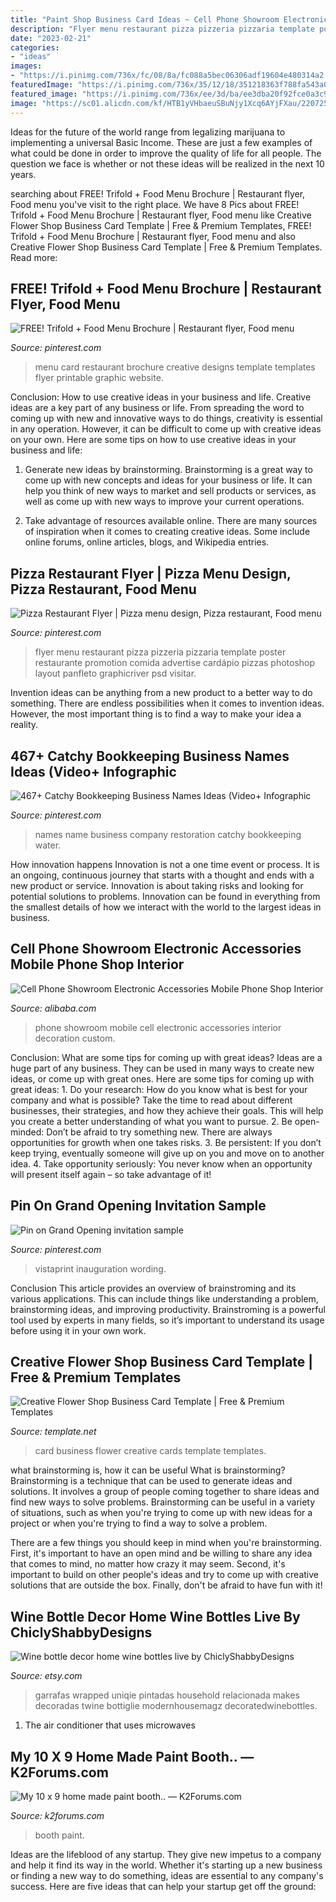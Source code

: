 ```yaml
---
title: "Paint Shop Business Card Ideas ~ Cell Phone Showroom Electronic Accessories Mobile Phone Shop Interior"
description: "Flyer menu restaurant pizza pizzeria pizzaria template poster restaurante promotion comida advertise cardápio pizzas photoshop layout panfleto graphicriver psd visitar"
date: "2023-02-21"
categories:
- "ideas"
images:
- "https://i.pinimg.com/736x/fc/08/8a/fc088a5bec06306adf19604e480314a2.jpg"
featuredImage: "https://i.pinimg.com/736x/35/12/18/351218363f788fa543a020089ea3be21--restaurant-brochure-restaurant-menu-design.jpg"
featured_image: "https://i.pinimg.com/736x/ee/3d/ba/ee3dba20f92fce0a3c9deed1571a498f.jpg"
image: "https://sc01.alicdn.com/kf/HTB1yVHbaeuSBuNjy1Xcq6AYjFXau/220725822/HTB1yVHbaeuSBuNjy1Xcq6AYjFXau.jpg"
---
```



Ideas for the future of the world range from legalizing marijuana to implementing a universal Basic Income. These are just a few examples of what could be done in order to improve the quality of life for all people. The question we face is whether or not these ideas will be realized in the next 10 years.

	

		
searching about FREE! Trifold + Food Menu Brochure | Restaurant flyer, Food menu you've visit to the right place. We have 8 Pics about FREE! Trifold + Food Menu Brochure | Restaurant flyer, Food menu like Creative Flower Shop Business Card Template | Free &amp; Premium Templates, FREE! Trifold + Food Menu Brochure | Restaurant flyer, Food menu and also Creative Flower Shop Business Card Template | Free &amp; Premium Templates. Read more:
		
    
## FREE! Trifold + Food Menu Brochure | Restaurant Flyer, Food Menu

<img loading=lazy src="https://i.pinimg.com/736x/35/12/18/351218363f788fa543a020089ea3be21--restaurant-brochure-restaurant-menu-design.jpg" onerror="this.onerror=null;this.src='https://tse3.mm.bing.net/th?id=OIP.dWWKl-7FbTXcEaOw8eHWpwHaE6&amp;pid=15.1';" alt="FREE! Trifold + Food Menu Brochure | Restaurant flyer, Food menu">

_Source: pinterest.com_

>menu card restaurant brochure creative designs template templates flyer printable graphic website. 

	

Conclusion: How to use creative ideas in your business and life.
Creative ideas are a key part of any business or life. From spreading the word to coming up with new and innovative ways to do things, creativity is essential in any operation. However, it can be difficult to come up with creative ideas on your own. Here are some tips on how to use creative ideas in your business and life: 
1) Generate new ideas by brainstorming. Brainstorming is a great way to come up with new concepts and ideas for your business or life. It can help you think of new ways to market and sell products or services, as well as come up with new ways to improve your current operations. 

2) Take advantage of resources available online. There are many sources of inspiration when it comes to creating creative ideas. Some include online forums, online articles, blogs, and Wikipedia entries.

    
## Pizza Restaurant Flyer | Pizza Menu Design, Pizza Restaurant, Food Menu

<img loading=lazy src="https://i.pinimg.com/736x/0d/e1/c4/0de1c4b6da712a085aca55b660785501--pizzeria-menu-flyer-restaurant.jpg" onerror="this.onerror=null;this.src='https://tse4.mm.bing.net/th?id=OIP.6B-Z-tgEr7FScmk1qW7WngHaM8&amp;pid=15.1';" alt="Pizza Restaurant Flyer | Pizza menu design, Pizza restaurant, Food menu">

_Source: pinterest.com_

>flyer menu restaurant pizza pizzeria pizzaria template poster restaurante promotion comida advertise cardápio pizzas photoshop layout panfleto graphicriver psd visitar. 

	

Invention ideas can be anything from a new product to a better way to do something. There are endless possibilities when it comes to invention ideas. However, the most important thing is to find a way to make your idea a reality.

    
## 467+ Catchy Bookkeeping Business Names Ideas (Video+ Infographic

<img loading=lazy src="https://i.pinimg.com/736x/fc/08/8a/fc088a5bec06306adf19604e480314a2.jpg" onerror="this.onerror=null;this.src='https://tse2.mm.bing.net/th?id=OIP.u6g2l-GqQ7PqYRjs6SJ53gHaLG&amp;pid=15.1';" alt="467+ Catchy Bookkeeping Business Names Ideas (Video+ Infographic">

_Source: pinterest.com_

>names name business company restoration catchy bookkeeping water. 

	

How innovation happens
Innovation is not a one time event or process. It is an ongoing, continuous journey that starts with a thought and ends with a new product or service. Innovation is about taking risks and looking for potential solutions to problems. Innovation can be found in everything from the smallest details of how we interact with the world to the largest ideas in business.

    
## Cell Phone Showroom Electronic Accessories Mobile Phone Shop Interior

<img loading=lazy src="https://sc01.alicdn.com/kf/HTB1yVHbaeuSBuNjy1Xcq6AYjFXau/220725822/HTB1yVHbaeuSBuNjy1Xcq6AYjFXau.jpg" onerror="this.onerror=null;this.src='https://tse3.mm.bing.net/th?id=OIP.LSMqmJLt70Y9hsnDab937gHaHa&amp;pid=15.1';" alt="Cell Phone Showroom Electronic Accessories Mobile Phone Shop Interior">

_Source: alibaba.com_

>phone showroom mobile cell electronic accessories interior decoration custom. 

	

Conclusion: What are some tips for coming up with great ideas?
Ideas are a huge part of any business. They can be used in many ways to create new ideas, or come up with great ones. Here are some tips for coming up with great ideas: 1. Do your research: How do you know what is best for your company and what is possible? Take the time to read about different businesses, their strategies, and how they achieve their goals. This will help you create a better understanding of what you want to pursue. 2. Be open-minded: Don’t be afraid to try something new. There are always opportunities for growth when one takes risks. 3. Be persistent: If you don’t keep trying, eventually someone will give up on you and move on to another idea. 4. Take opportunity seriously: You never know when an opportunity will present itself again – so take advantage of it! 
    
## Pin On Grand Opening Invitation Sample

<img loading=lazy src="https://i.pinimg.com/736x/ee/3d/ba/ee3dba20f92fce0a3c9deed1571a498f.jpg" onerror="this.onerror=null;this.src='https://tse4.mm.bing.net/th?id=OIP.QUCzsyi_GbCxEOyie_ADUAHaKX&amp;pid=15.1';" alt="Pin on Grand Opening invitation sample">

_Source: pinterest.com_

>vistaprint inauguration wording. 

	

Conclusion
This article provides an overview of brainstroming and its various applications. This can include things like understanding a problem, brainstorming ideas, and improving productivity. Brainstroming is a powerful tool used by experts in many fields, so it’s important to understand its usage before using it in your own work.

    
## Creative Flower Shop Business Card Template | Free &amp; Premium Templates

<img loading=lazy src="https://images.template.net/wp-content/uploads/2016/03/24053118/FlowerShop_Businesscard-788x777.jpg" onerror="this.onerror=null;this.src='https://tse2.mm.bing.net/th?id=OIP.6eUaZt_5xVzOX7VjllkPmwHaHT&amp;pid=15.1';" alt="Creative Flower Shop Business Card Template | Free &amp; Premium Templates">

_Source: template.net_

>card business flower creative cards template templates. 

	

what brainstorming is, how it can be useful
What is brainstorming?
Brainstorming is a technique that can be used to generate ideas and solutions. It involves a group of people coming together to share ideas and find new ways to solve problems. Brainstorming can be useful in a variety of situations, such as when you're trying to come up with new ideas for a project or when you're trying to find a way to solve a problem.

There are a few things you should keep in mind when you're brainstorming. First, it's important to have an open mind and be willing to share any idea that comes to mind, no matter how crazy it may seem. Second, it's important to build on other people's ideas and try to come up with creative solutions that are outside the box. Finally, don't be afraid to have fun with it!

    
## Wine Bottle Decor Home Wine Bottles Live By ChiclyShabbyDesigns

<img loading=lazy src="https://img1.etsystatic.com/115/0/12869956/il_fullxfull.1023643629_seaa.jpg" onerror="this.onerror=null;this.src='https://tse1.mm.bing.net/th?id=OIP.StL6rJa8S1ne5k71LClhQwHaJ4&amp;pid=15.1';" alt="Wine bottle decor home wine bottles live by ChiclyShabbyDesigns">

_Source: etsy.com_

>garrafas wrapped uniqie pintadas household relacionada makes decoradas twine bottiglie modernhousemagz decoratedwinebottles. 

	

1. The air conditioner that uses microwaves

    
## My 10 X 9 Home Made Paint Booth.. — K2Forums.com

<img loading=lazy src="https://us.v-cdn.net/5021526/uploads/editor/l5/wz67cy3ybfdn.jpg" onerror="this.onerror=null;this.src='https://tse2.mm.bing.net/th?id=OIP.qvzEsSzDE9eiZdFnNQ4BIgHaNJ&amp;pid=15.1';" alt="My 10 x 9 home made paint booth.. — K2Forums.com">

_Source: k2forums.com_

>booth paint. 

	

Ideas are the lifeblood of any startup. They give new impetus to a company and help it find its way in the world. Whether it's starting up a new business or finding a new way to do something, ideas are essential to any company's success. Here are five ideas that can help your startup get off the ground: 

